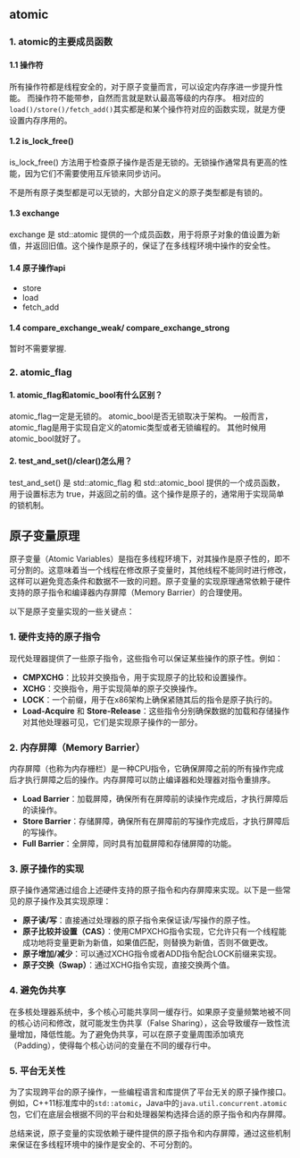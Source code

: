 ## atomic

### 1. atomic的主要成员函数

#### 1.1 操作符
所有操作符都是线程安全的，对于原子变量而言，可以设定内存序进一步提升性能。
而操作符不能带参，自然而言就是默认最高等级的内存序。
相对应的`load()/store()/fetch_add()`其实都是和某个操作符对应的函数实现，就是方便设置内存序用的。

#### 1.2 is_lock_free()
is_lock_free() 方法用于检查原子操作是否是无锁的。无锁操作通常具有更高的性能，因为它们不需要使用互斥锁来同步访问。

不是所有原子类型都是可以无锁的，大部分自定义的原子类型都是有锁的。

#### 1.3 exchange
exchange 是 std::atomic 提供的一个成员函数，用于将原子对象的值设置为新值，并返回旧值。这个操作是原子的，保证了在多线程环境中操作的安全性。

#### 1.4 原子操作api
* store
* load
* fetch_add

#### 1.4 compare_exchange_weak/ compare_exchange_strong
暂时不需要掌握.

### 2. atomic_flag

#### 1. atomic_flag和atomic_bool有什么区别？
atomic_flag一定是无锁的。
atomic_bool是否无锁取决于架构。
一般而言，atomic_flag是用于实现自定义的atomic类型或者无锁编程的。
其他时候用atomic_bool就好了。

#### 2. test_and_set()/clear()怎么用？
test_and_set() 是 std::atomic_flag 和 std::atomic_bool 提供的一个成员函数，用于设置标志为 true，并返回之前的值。这个操作是原子的，通常用于实现简单的锁机制。

## 原子变量原理
原子变量（Atomic Variables）是指在多线程环境下，对其操作是原子性的，即不可分割的。这意味着当一个线程在修改原子变量时，其他线程不能同时进行修改，这样可以避免竞态条件和数据不一致的问题。原子变量的实现原理通常依赖于硬件支持的原子指令和编译器内存屏障（Memory Barrier）的合理使用。

以下是原子变量实现的一些关键点：

### 1. 硬件支持的原子指令

现代处理器提供了一些原子指令，这些指令可以保证某些操作的原子性。例如：

- **CMPXCHG**：比较并交换指令，用于实现原子的比较和设置操作。
- **XCHG**：交换指令，用于实现简单的原子交换操作。
- **LOCK**：一个前缀，用于在x86架构上确保紧随其后的指令是原子执行的。
- **Load-Acquire** 和 **Store-Release**：这些指令分别确保数据的加载和存储操作对其他处理器可见，它们是实现原子操作的一部分。

### 2. 内存屏障（Memory Barrier）

内存屏障（也称为内存栅栏）是一种CPU指令，它确保屏障之前的所有操作完成后才执行屏障之后的操作。内存屏障可以防止编译器和处理器对指令重排序。

- **Load Barrier**：加载屏障，确保所有在屏障前的读操作完成后，才执行屏障后的读操作。
- **Store Barrier**：存储屏障，确保所有在屏障前的写操作完成后，才执行屏障后的写操作。
- **Full Barrier**：全屏障，同时具有加载屏障和存储屏障的功能。

### 3. 原子操作的实现

原子操作通常通过组合上述硬件支持的原子指令和内存屏障来实现。以下是一些常见的原子操作及其实现原理：

- **原子读/写**：直接通过处理器的原子指令来保证读/写操作的原子性。
- **原子比较并设置（CAS）**：使用CMPXCHG指令实现，它允许只有一个线程能成功地将变量更新为新值，如果值匹配，则替换为新值，否则不做更改。
- **原子增加/减少**：可以通过XCHG指令或者ADD指令配合LOCK前缀来实现。
- **原子交换（Swap）**：通过XCHG指令实现，直接交换两个值。

### 4. 避免伪共享

在多核处理器系统中，多个核心可能共享同一缓存行。如果原子变量频繁地被不同的核心访问和修改，就可能发生伪共享（False Sharing），这会导致缓存一致性流量增加，降低性能。为了避免伪共享，可以在原子变量周围添加填充（Padding），使得每个核心访问的变量在不同的缓存行中。

### 5. 平台无关性

为了实现跨平台的原子操作，一些编程语言和库提供了平台无关的原子操作接口。例如，C++11标准库中的`std::atomic`，Java中的`java.util.concurrent.atomic`包，它们在底层会根据不同的平台和处理器架构选择合适的原子指令和内存屏障。

总结来说，原子变量的实现依赖于硬件提供的原子指令和内存屏障，通过这些机制来保证在多线程环境中的操作是安全的、不可分割的。

